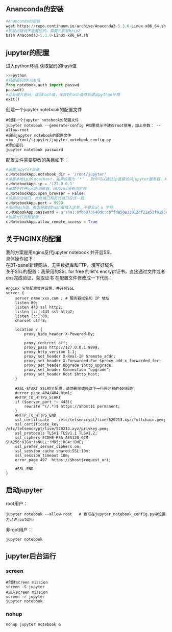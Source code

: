 
## Ananconda的安装

```python
#Ananconda的安装
wget https://repo.continuum.io/archive/Anaconda3-5.3.0-Linux-x86_64.sh
#安装出错说不能解压的，需要先安装bzip2
bash Anaconda3-5.3.0-Linux-x86_64.sh
```

## jupyter的配置

进入python环境,获取密码的hash值

```python
>>>python
#获取密码的hash值
from notebook.auth import passwd
passwd()
#此处输入密码，返回hash值，保存好hash值然后退出python环境
exit()
```

创建一个jupyter notebook的配置文件

```shell
#创建一个jupyter notebook的配置文件
jupyter notebook --generate-config #如果提示不建议root使用，加上参数： --allow-root
#编辑jupyter notebook的配置文件
vim  /root/.jupyter/jupyter_notebook_config.py
#添加密码
jupyter notebook password
```

配置文件需要更改的条目如下：

```python
#设置jupyter目录    
c.NotebookApp.notebook_dir = '/root/jupyter' 
#设置本地ip为localhost，如果设置为 ‘*’ ，则你可以通过ip直接访问jupyter服务器，对服务器而言相当危险
c.NotebookApp.ip = '127.0.0.1'
#设置不打开vps的浏览器，因为vps没有浏览器
c.NotebookApp.open_browser = False
#设置启动端口，此处端口和反代端口应该一致
c.NotebookApp.port = 9999
#密码hash值，前面获取的hash值填入这里，不要忘记 u 字符
c.NtebookApp.password = u'sha1:0fb5073640dc:dbffde50e33812cf21e52fa195c8fda23d3cea00'
#设置允许远程登录
c.NotebookApp.allow_remote_access = True
```

## 关于NGINX的配置

我的方案是用nginx反代jupyter notebook 并开启SSL  
具体操作如下：  
在BT-panel新建网站，无需数据库和FTP，填写好域名  
关于SSL的配置：我采用的SSL for free 的let's encrypt证书，直接通过文件或者dns完成验证，获取证书
在配置文件修改成一下代码：

```
#nginx 宝塔配置文件设置，并开启SSL
server {
    server_name xxx.com ; # 服务器域名和 IP 地址
    listen 80;
    listen 443 ssl http2;
    listen [::]:443 ssl http2;
    listen [::]:80;
    charset utf-8;

    location / {
        proxy_hide_header X-Powered-By;

        proxy_redirect off;
        proxy_pass http://127.0.0.1:9999;
        proxy_http_version 1.1;
        proxy_set_header X-Real-IP $remote_addr;
        proxy_set_header X-Forwarded-For $proxy_add_x_forwarded_for;
        proxy_set_header Upgrade $http_upgrade;
        proxy_set_header Connection "upgrade";
        proxy_set_header Host $http_host;
    }

    #SSL-START SSL相关配置，请勿删除或修改下一行带注释的404规则
    #error_page 404/404.html;
    #HTTP_TO_HTTPS_START
    if ($server_port !~ 443){
        rewrite ^(/.*)$ https://$host$1 permanent;
    }
    #HTTP_TO_HTTPS_END
    ssl_certificate    /etc/letsencrypt/live/520213.xyz/fullchain.pem;
    ssl_certificate_key    /etc/letsencrypt/live/520213.xyz/privkey.pem;
    ssl_protocols TLSv1 TLSv1.1 TLSv1.2;
    ssl_ciphers ECDHE-RSA-AES128-GCM-SHA256:HIGH:!aNULL:!MD5:!RC4:!DHE;
    ssl_prefer_server_ciphers on;
    ssl_session_cache shared:SSL:10m;
    ssl_session_timeout 10m;
    error_page 497  https://$host$request_uri;

    #SSL-END
}
```

## 启动jupyter

root用户：
```shell
jupyter notebook --allow-root   # 也可在jupyter_notebook_config.py中设置为允许root运行
```

非root用户：
```shell
jupyter notebook
```
## jupyter后台运行
### screen
```shell
#创建screen mission
screen -S jupyter
#进入screen mission
screen -r jupyter
jupyter notebook
```
### nohup
```shell
nohup jupyter notebook &
```




